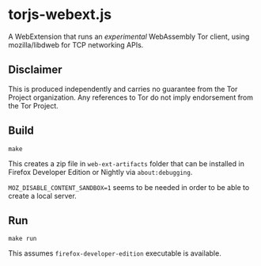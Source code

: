 # torjs-webext.js

A WebExtension that runs an *experimental* WebAssembly Tor client, using mozilla/libdweb for TCP networking APIs.

## Disclaimer

This is produced independently and carries no guarantee from the Tor Project organization. Any references to Tor do not imply endorsement from the Tor Project.

## Build
```
make
```

This creates a zip file in `web-ext-artifacts` folder that can be installed in Firefox Developer Edition or Nightly via `about:debugging`.

`MOZ_DISABLE_CONTENT_SANDBOX=1` seems to be needed in order to be able to create a local server.

## Run
```
make run
```

This assumes `firefox-developer-edition` executable is available.

